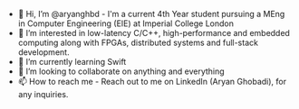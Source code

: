 - 👋 Hi, I’m @aryanghbd - I'm a current 4th Year student pursuing a MEng in Computer Engineering (EIE) at Imperial College London
- 👀 I’m interested in low-latency C/C++, high-performance and embedded computing along with FPGAs, distributed systems and full-stack development.
- 🌱 I’m currently learning Swift
- 💞️ I’m looking to collaborate on anything and everything
- 📫 How to reach me - Reach out to me on LinkedIn (Aryan Ghobadi), for any inquiries.

<!---
aryanghbd/aryanghbd is a ✨ special ✨ repository because its `README.md` (this file) appears on your GitHub profile.
You can click the Preview link to take a look at your changes.
--->
